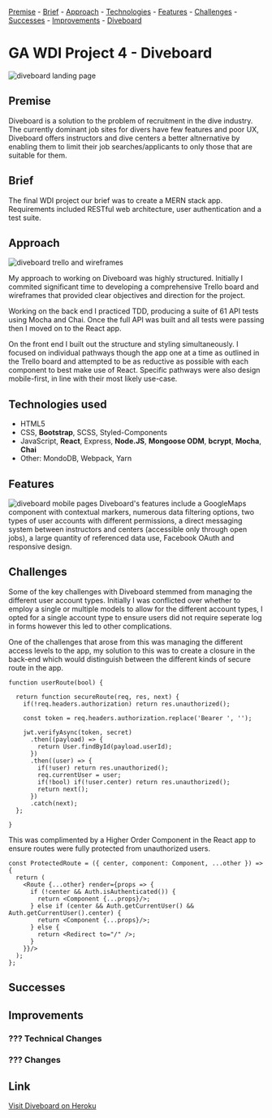 [Premise](#premise "premise") - [Brief](#brief "brief") - [Approach](#approach "approach") - [Technologies](#technologies-used "technologies") - [Features](#features "features") - [Challenges](#challenges "challenges") - [Successes](#successes "successes") - [Improvements](#improvements "improvements") - [Diveboard](https://dive-board.herokuapp.com/ "Diveboard")
# GA WDI Project 4 - Diveboard
<img src="https://i.imgur.com/dIWTVDp.jpg" alt="diveboard landing page">

## Premise
Diveboard is a solution to the problem of recruitment in the dive industry.  The currently dominant job sites for divers have few features and poor UX, Diveboard offers instructors and dive centers a better altnernative by enabling them to limit their job searches/applicants to only those that are suitable for them.

## Brief
The final WDI project our brief was to create a MERN stack app.  Requirements included RESTful web architecture, user authentication and a test suite.

## Approach
<img src="https://i.imgur.com/lRxwVxD.jpg" alt="diveboard trello and wireframes">

My approach to working on Diveboard was highly structured.  Initially I commited significant time to developing a comprehensive Trello board and wireframes that provided clear objectives and direction for the project.

Working on the back end I practiced TDD, producing a suite of 61 API tests using Mocha and Chai.  Once the full API was built and all tests were passing then I moved on to the React app.

On the front end I built out the structure and styling simultaneously.  I focused on individual pathways though the app one at a time as outlined in the Trello board and attempted to be as reductive as possible with each component to best make use of React.  Specific pathways were also design mobile-first, in line with their most likely use-case.

## Technologies used
* HTML5
* CSS, **Bootstrap**, SCSS, Styled-Components
* JavaScript, **React**, Express, **Node.JS**, **Mongoose ODM**, **bcrypt**, **Mocha**, **Chai**
* Other: MondoDB, Webpack, Yarn

## Features

<img src="https://i.imgur.com/QkM0jnM.png" alt="diveboard mobile pages">
Diveboard's features include a GoogleMaps component with contextual markers, numerous data filtering options, two types of user accounts with different permissions, a direct messaging system between instructors and centers (accessible only through open jobs), a large quantity of referenced data use, Facebook OAuth and responsive design.

## Challenges
Some of the key challenges with Diveboard stemmed from managing the different user account types.  Initially I was conflicted over whether to employ a single or multiple models to allow for the different account types, I opted for a single account type to ensure users did not require seperate log in forms however this led to other complications.

One of the challenges that arose from this was managing the different access levels to the app, my solution to this was to create a closure in the back-end which would distinguish between the different kinds of secure route in the app.
```
function userRoute(bool) {

  return function secureRoute(req, res, next) {
    if(!req.headers.authorization) return res.unauthorized();

    const token = req.headers.authorization.replace('Bearer ', '');

    jwt.verifyAsync(token, secret)
      .then((payload) => {
        return User.findById(payload.userId);
      })
      .then((user) => {
        if(!user) return res.unauthorized();
        req.currentUser = user;
        if(!bool) if(!user.center) return res.unauthorized();
        return next();
      })
      .catch(next);
  };

}
```

This was complimented by a Higher Order Component in the React app to ensure routes were fully protected from unauthorized users.
```
const ProtectedRoute = ({ center, component: Component, ...other }) => {
  return (
    <Route {...other} render={props => {
      if (!center && Auth.isAuthenticated()) {
        return <Component {...props}/>;
      } else if (center && Auth.getCurrentUser() && Auth.getCurrentUser().center) {
        return <Component {...props}/>;
      } else {
        return <Redirect to="/" />;
      }
    }}/>
  );
};
```

## Successes

## Improvements

### ??? Technical Changes

### ??? Changes

## Link ##
[Visit Diveboard on Heroku](https://dive-board.herokuapp.com/ "Diveboard")
